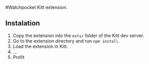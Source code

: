 #Watchpocket
Kitt extension.

## Instalation
1) Copy the extension into the `exts/` folder of the Kitt dev server.
2) Go to the extension directory and run `npm install`.
3) Load the extension in Kitt.
4) ...
5) Profit
